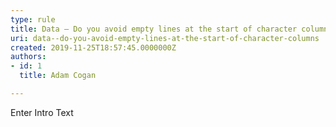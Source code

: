 ```yaml
---
type: rule
title: Data – Do you avoid empty lines at the start of character columns?
uri: data--do-you-avoid-empty-lines-at-the-start-of-character-columns
created: 2019-11-25T18:57:45.0000000Z
authors:
- id: 1
  title: Adam Cogan

---
```




<span class='intro'> Enter Intro Text </span>




